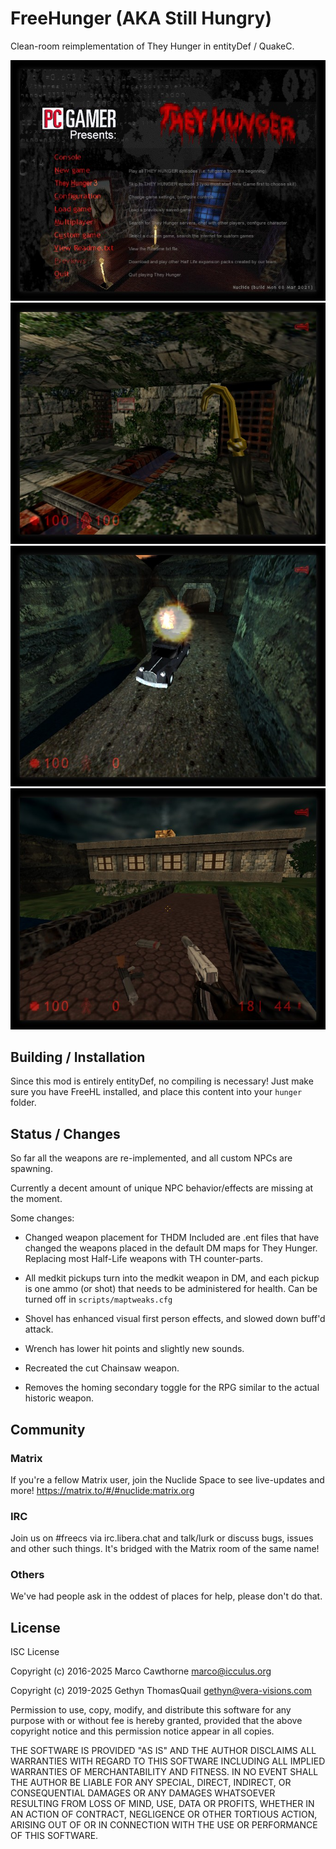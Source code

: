 # FreeHunger (AKA Still Hungry)
Clean-room reimplementation of They Hunger in entityDef / QuakeC.

![Preview 1](img/preview1.jpg)
![Preview 2](img/preview2.jpg)
![Preview 3](img/preview3.jpg)
![Preview 4](img/preview4.jpg)

## Building / Installation

Since this mod is entirely entityDef, no compiling is necessary! Just make sure
you have FreeHL installed, and place this content into your `hunger` folder.

## Status / Changes

So far all the weapons are re-implemented, and all custom NPCs are spawning.

Currently a decent amount of unique NPC behavior/effects are missing at the moment.

Some changes:

- Changed weapon placement for THDM
  Included are .ent files that have changed the weapons placed in the default
  DM maps for They Hunger. Replacing most Half-Life weapons with TH counter-parts.

- All medkit pickups turn into the medkit weapon in DM, and each pickup is one
  ammo (or shot) that needs to be administered for health. Can be turned off in
  `scripts/maptweaks.cfg`

- Shovel has enhanced visual first person effects, and slowed down buff'd attack.

- Wrench has lower hit points and slightly new sounds.

- Recreated the cut Chainsaw weapon.

- Removes the homing secondary toggle for the RPG similar to the actual
  historic weapon.

## Community

### Matrix
If you're a fellow Matrix user, join the Nuclide Space to see live-updates and more!
https://matrix.to/#/#nuclide:matrix.org

### IRC
Join us on #freecs via irc.libera.chat and talk/lurk or discuss bugs, issues
and other such things. It's bridged with the Matrix room of the same name!

### Others
We've had people ask in the oddest of places for help, please don't do that.

## License
ISC License

Copyright (c) 2016-2025 Marco Cawthorne <marco@icculus.org>

Copyright (c) 2019-2025 Gethyn ThomasQuail <gethyn@vera-visions.com>

Permission to use, copy, modify, and distribute this software for any
purpose with or without fee is hereby granted, provided that the above
copyright notice and this permission notice appear in all copies.

THE SOFTWARE IS PROVIDED "AS IS" AND THE AUTHOR DISCLAIMS ALL WARRANTIES
WITH REGARD TO THIS SOFTWARE INCLUDING ALL IMPLIED WARRANTIES OF
MERCHANTABILITY AND FITNESS. IN NO EVENT SHALL THE AUTHOR BE LIABLE FOR
ANY SPECIAL, DIRECT, INDIRECT, OR CONSEQUENTIAL DAMAGES OR ANY DAMAGES
WHATSOEVER RESULTING FROM LOSS OF MIND, USE, DATA OR PROFITS, WHETHER
IN AN ACTION OF CONTRACT, NEGLIGENCE OR OTHER TORTIOUS ACTION, ARISING
OUT OF OR IN CONNECTION WITH THE USE OR PERFORMANCE OF THIS SOFTWARE.
